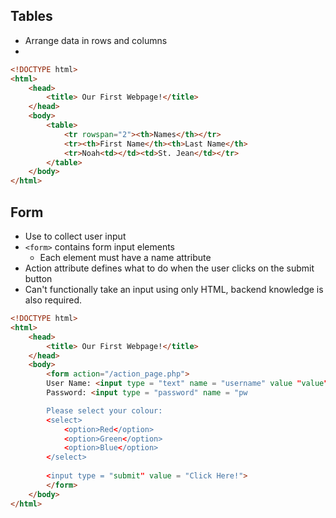 ## Tables
- Arrange data in rows and columns
- 
```HTML
<!DOCTYPE html>
<html>
	<head>
		<title> Our First Webpage!</title>
	</head>
	<body>
		<table>
			<tr rowspan="2"><th>Names</th></tr>
			<tr><th>First Name</th><th>Last Name</th>
			<tr>Noah<td></td><td>St. Jean</td></tr>
		</table>
	</body>
</html>
```
## Form
- Use to collect user input
- `<form>` contains form input elements
	- Each element must have a name attribute
- Action attribute defines what to do when the user clicks on the submit button
- Can't functionally take an input using only HTML, backend knowledge is also required.
```HTML
<!DOCTYPE html>
<html>
	<head>
		<title> Our First Webpage!</title>
	</head>
	<body>
		<form action="/action_page.php">
		User Name: <input type = "text" name = "username" value "value">
		Password: <input type = "password" name = "pw

		Please select your colour:
		<select>
			<option>Red</option>
			<option>Green</option>
			<option>Blue</option>
		</select>
		
		<input type = "submit" value = "Click Here!">
		</form>
	</body>
</html>
```